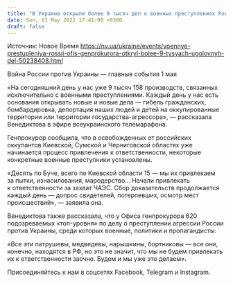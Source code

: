 ```yaml
---
title: "В Украине открыли более 9 тысяч дел о военных преступлениях России — Венедиктова"
date: Sun, 01 May 2022 17:41:00 +0300
draft: false
---
```

Источник: Новое Время https://nv.ua/ukraine/events/voennye-prestupleniya-rossii-ofis-genprokurora-otkryl-bolee-9-tysyach-ugolovnyh-del-50238408.html


Война России против Украины — главные события 1 мая

«На сегодняшний день у нас уже 9 тысяч 158 производств, связанных исключительно с военными преступлениями. Каждый день у нас есть основания открывать новые и новые дела — гибель гражданских, бомбардировка, депортация наших людей и детей на оккупированные территории или территории государства-агрессора», — рассказала Венедиктова в эфире всеукраинского телемарафона.

Генпрокурор сообщила, что в освобожденных от российских оккупантов Киевской, Сумской и Черниговской областях уже начинается процесс привлечения к ответственности, некоторые конкретные военные преступники установлены.

«Десять по Буче, всего по Киевской области 15 — мы их привлекаем за пытки, изнасилования, мародерство… Начали привлекать к ответственности за захват ЧАЭС. Сбор доказательств продолжается каждый день — допрос свидетелей, потерпевших, осмотр мест происшествий», — заявила она.

Венедиктова также рассказала, что у Офиса генпрокурора 620 подозреваемых «топ-уровня» по делу о преступлении агрессии России против Украины, среди которых военные, политики и пропагандисты:

«Все эти патрушевы, медведевы, нарышкины, бортниковы — все они, конечно, находятся в РФ, но это не значит, что мы не будем привлекать их к ответственности заочно. Будем и мы уже это делаем».

Присоединяйтесь к нам в соцсетях Facebook, Telegram и Instagram.
